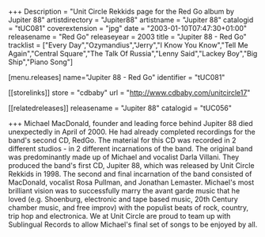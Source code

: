 +++
Description = "Unit Circle Rekkids page for the Red Go album by Jupiter 88"
artistdirectory = "Jupiter88"
artistname = "Jupiter 88"
catalogid = "tUC081"
coverextension = "jpg"
date = "2003-01-10T07:47:30+01:00"
releasename = "Red Go"
releaseyear = 2003
title = "Jupiter 88 - Red Go"
tracklist = ["Every Day","Ozymandius","Jerry","I Know You Know","Tell Me Again","Central Square","The Talk Of Russia","Lenny Said","Lackey Boy","Big Ship","Piano Song"]

[menu.releases]
	name="Jupiter 88 - Red Go"
	identifier = "tUC081"

[[storelinks]]
	store = "cdbaby"
	url = "http://www.cdbaby.com/unitcircle17"

[[relatedreleases]]
	releasename = "Jupiter 88"
	catalogid = "tUC056"

+++
Michael MacDonald, founder and leading force behind Jupiter 88 died unexpectedly in April of 2000. He had already completed recordings for the band's second CD, RedGo. The material for this CD was recorded in 2 different studios - in 2 different incarnations of the band. The original band was predominantly made up of Michael and vocalist Darla Villani. They produced the band's first CD, Jupiter 88, which was released by Unit Circle Rekkids in 1998. The second and final incarnation of the band consisted of MacDonald, vocalist Rosa Pullman, and Jonathan Lemaster. Michael's most brilliant vision was to successfully marry the avant garde music that he loved (e.g. Shoenburg, electronic and tape based music, 20th Century chamber music, and free improv) with the populist beats of rock, country, trip hop and electronica. We at Unit Circle are proud to team up with Sublingual Records to allow Michael's final set of songs to be enjoyed by all.